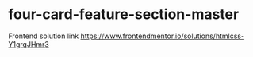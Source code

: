 
# four-card-feature-section-master

Frontend solution link https://www.frontendmentor.io/solutions/htmlcss-Y1grqJHmr3


